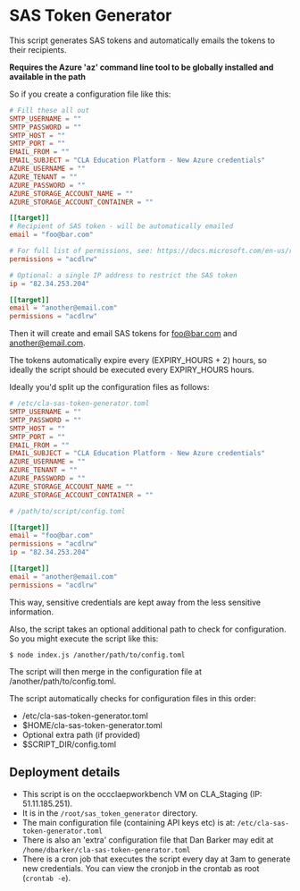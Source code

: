 # SAS Token Generator

This script generates SAS tokens and automatically emails the tokens to their recipients.

**Requires the Azure 'az' command line tool to be globally installed and available in the path**

So if you create a configuration file like this:

```toml
# Fill these all out
SMTP_USERNAME = ""
SMTP_PASSWORD = ""
SMTP_HOST = ""
SMTP_PORT = ""
EMAIL_FROM = ""
EMAIL_SUBJECT = "CLA Education Platform - New Azure credentials"
AZURE_USERNAME = ""
AZURE_TENANT = ""
AZURE_PASSWORD = ""
AZURE_STORAGE_ACCOUNT_NAME = ""
AZURE_STORAGE_ACCOUNT_CONTAINER = ""

[[target]]
# Recipient of SAS token - will be automatically emailed
email = "foo@bar.com"

# For full list of permissions, see: https://docs.microsoft.com/en-us/rest/api/storageservices/create-service-sas#permissions-for-a-directory-container-or-blob
permissions = "acdlrw"

# Optional: a single IP address to restrict the SAS token
ip = "82.34.253.204"

[[target]]
email = "another@email.com"
permissions = "acdlrw"
```

Then it will create and email SAS tokens for foo@bar.com and another@email.com.

The tokens automatically expire every (EXPIRY_HOURS + 2) hours, so ideally the script should be executed every EXPIRY_HOURS hours.

Ideally you'd split up the configuration files as follows:

```toml
# /etc/cla-sas-token-generator.toml
SMTP_USERNAME = ""
SMTP_PASSWORD = ""
SMTP_HOST = ""
SMTP_PORT = ""
EMAIL_FROM = ""
EMAIL_SUBJECT = "CLA Education Platform - New Azure credentials"
AZURE_USERNAME = ""
AZURE_TENANT = ""
AZURE_PASSWORD = ""
AZURE_STORAGE_ACCOUNT_NAME = ""
AZURE_STORAGE_ACCOUNT_CONTAINER = ""
```

```toml
# /path/to/script/config.toml

[[target]]
email = "foo@bar.com"
permissions = "acdlrw"
ip = "82.34.253.204"

[[target]]
email = "another@email.com"
permissions = "acdlrw"
```

This way, sensitive credentials are kept away from the less sensitive information.

Also, the script takes an optional additional path to check for configuration. So you might execute the script like this:

	$ node index.js /another/path/to/config.toml

The script will then merge in the configuration file at /another/path/to/config.toml.

The script automatically checks for configuration files in this order:

- /etc/cla-sas-token-generator.toml
- $HOME/cla-sas-token-generator.toml
- Optional extra path (if provided)
- $SCRIPT_DIR/config.toml

## Deployment details

- This script is on the occclaepworkbench VM on CLA_Staging (IP: 51.11.185.251).
- It is in the `/root/sas_token_generator` directory. 
- The main configuration file (containing API keys etc) is at: `/etc/cla-sas-token-generator.toml`
- There is also an 'extra' configuration file that Dan Barker may edit at `/home/dbarker/cla-sas-token-generator.toml`
- There is a cron job that executes the script every day at 3am to generate new credentials. You can view the cronjob in the crontab as root (`crontab -e`).